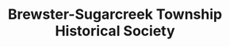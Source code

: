 ---
layout: repo
title: "Brewster-Sugarcreek Township Historical Society"
id: 303
permalink: repos/303/
---